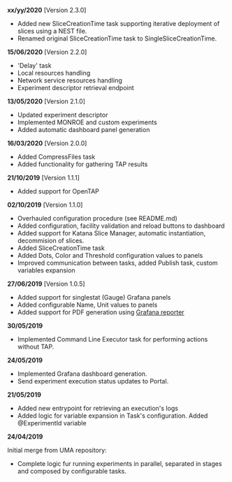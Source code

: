 **xx/yy/2020** [Version 2.3.0]

 - Added new SliceCreationTime task supporting iterative deployment of slices using a NEST file.
 - Renamed original SliceCreationTime task to SingleSliceCreationTime.

**15/06/2020** [Version 2.2.0]

 - 'Delay' task
 - Local resources handling
 - Network service resources handling
 - Experiment descriptor retrieval endpoint

**13/05/2020** [Version 2.1.0]

 - Updated experiment descriptor
 - Implemented MONROE and custom experiments
 - Added automatic dashboard panel generation

**16/03/2020** [Version 2.0.0]

 - Added CompressFiles task
 - Added functionality for gathering TAP results

**21/10/2019** [Version 1.1.1]

 - Added support for OpenTAP

**02/10/2019** [Version 1.1.0]
 
 - Overhauled configuration procedure (see README.md)
 - Added configuration, facility validation and reload buttons to dashboard 
 - Added support for Katana Slice Manager, automatic instantiation, decommision of slices.
 - Added SliceCreationTime task
 - Added Dots, Color and Threshold configuration values to panels
 - Improved communication between tasks, added Publish task, custom variables expansion

**27/06/2019** [Version 1.0.5]

 - Added support for singlestat (Gauge) Grafana panels
 - Added configurable Name, Unit values to panels
 - Added support for PDF generation using [Grafana reporter](https://github.com/IzakMarais/reporter)

**30/05/2019**

 - Implemented Command Line Executor task for performing actions without TAP. 

**24/05/2019**

 - Implemented Grafana dashboard generation.
 - Send experiment execution status updates to Portal.

**21/05/2019**

 - Added new entrypoint for retrieving an execution's logs
 - Added logic for variable expansion in Task's configuration. Added @ExperimentId variable

**24/04/2019**

Initial merge from UMA repository:
 - Complete logic fur running experiments in parallel, separated in stages and composed by configurable tasks.
 